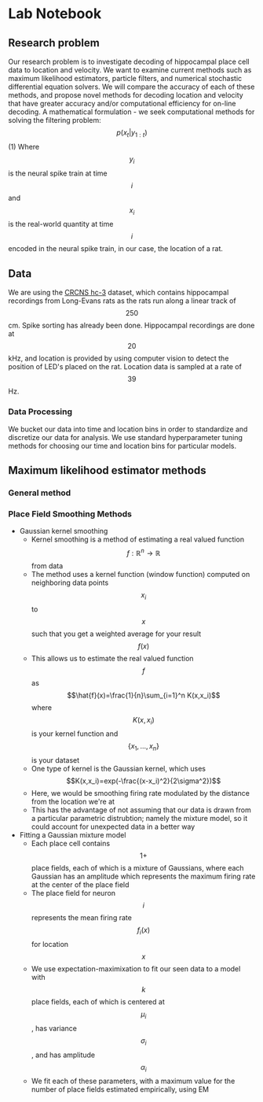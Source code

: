 # Lab Notebook

## Research problem
Our research problem is to investigate decoding of hippocampal place cell data to location and velocity. We want to examine current methods such as maximum likelihood estimators, particle filters, and numerical stochastic differential equation solvers. We will compare the accuracy of each of these methods, and propose novel methods for decoding location and velocity that have greater accuracy and/or computational efficiency for on-line decoding. 
A mathematical formulation - we seek computational methods for solving the filtering problem:
$$p(x_t|y_{1:t})$$ (1)
Where $$y_i$$ is the neural spike train at time $$i$$ and $$x_i$$ is the real-world quantity at time $$i$$ encoded in the neural spike train, in our case, the location of a rat.
## Data
We are using the [CRCNS hc-3](https://crcns.org/data-sets/hc/hc-3/about-hc-3) dataset, which contains hippocampal recordings from Long-Evans rats as the rats run along a linear track of $$250$$cm. Spike sorting has already been done. Hippocampal recordings are done at $$20$$kHz, and location is provided by using computer vision to detect the position of LED's placed on the rat. Location data is sampled at a rate of $$39$$Hz.
### Data Processing
We bucket our data into time and location bins in order to standardize and discretize our data for analysis. We use standard hyperparameter tuning methods for choosing our time and location bins for particular models. 
## Maximum likelihood estimator methods

### General method

### Place Field Smoothing Methods
* Gaussian kernel smoothing
    * Kernel smoothing is a method of estimating a real valued function $$f:\mathbb{R}^n\rightarrow \mathbb{R}$$ from data
    * The method uses a kernel function (window function) computed on neighboring data points $$x_i$$ to $$x$$ such that you get a weighted average for your result $$f(x)$$
    * This allows us to estimate the real valued function $$f$$ as $$\hat{f}(x)=\frac{1}{n}\sum_{i=1}^n K(x,x_i)$$ where $$K(x,x_i)$$ is your kernel function and $$\{x_1,...,x_n\}$$ is your dataset
    * One type of kernel is the Gaussian kernel, which uses $$K(x,x_i)=exp(-\frac{(x-x_i)^2}{2\sigma^2})$$
    * Here, we would be smoothing firing rate modulated by the distance from the location we're at
    * This has the advantage of not assuming that our data is drawn from a particular parametric distrubtion; namely the mixture model, so it could account for unexpected data in a better way
* Fitting a Gaussian mixture model
    * Each place cell contains $$1+$$ place fields, each of which is a mixture of Gaussians, where each Gaussian has an amplitude which represents the maximum firing rate at the center of the place field
    * The place field for neuron $$i$$ represents the mean firing rate $$f_i(x)$$ for location $$x$$
    * We use expectation-maximixation to fit our seen data to a model with $$k$$ place fields, each of which is centered at $$\mu_i$$, has variance $$\sigma_i$$, and has amplitude $$\alpha_i$$
    * We fit each of these parameters, with a maximum value for the number of place fields estimated empirically, using EM

